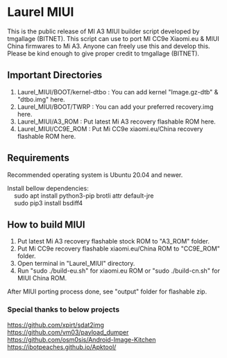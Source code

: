 # Laurel MIUI

This is the public release of MI A3 MIUI builder script developed by tmgallage (BITNET). This script can use to port MI CC9e Xiaomi.eu & MIUI China firmwares to Mi A3. Anyone can freely use this and develop this. Please be kind enough to give proper credit to tmgallage (BITNET).

## Important Directories

1. Laurel_MIUI/BOOT/kernel-dtbo : You can add kernel "Image.gz-dtb" & "dtbo.img" here.
2. Laurel_MIUI/BOOT/TWRP        : You can add your preferred recovery.img here.
3. Laurel_MIUI/A3_ROM           : Put latest Mi A3 recovery flashable ROM here.
4. Laurel_MIUI/CC9E_ROM         : Put Mi CC9e xiaomi.eu/China recovery flashable ROM here.

## Requirements

Recommended operating system is Ubuntu 20.04 and newer.

Install bellow dependencies:  
&nbsp;&nbsp;&nbsp;&nbsp;sudo apt install python3-pip brotli attr default-jre  
&nbsp;&nbsp;&nbsp;&nbsp;sudo pip3 install bsdiff4

## How to build MIUI

1. Put latest Mi A3 recovery flashable stock ROM to "A3_ROM" folder.
2. Put Mi CC9e recovery flashable xiaomi.eu/China ROM to "CC9E_ROM" folder.
3. Open terminal in "Laurel_MIUI" directory.
4. Run "sudo ./build-eu.sh" for xiaomi.eu ROM or "sudo ./build-cn.sh" for MIUI China ROM.

After MIUI porting process done, see "output" folder for flashable zip.

### Special thanks to below projects
https://github.com/xpirt/sdat2img  
https://github.com/vm03/payload_dumper  
https://github.com/osm0sis/Android-Image-Kitchen  
https://ibotpeaches.github.io/Apktool/  
